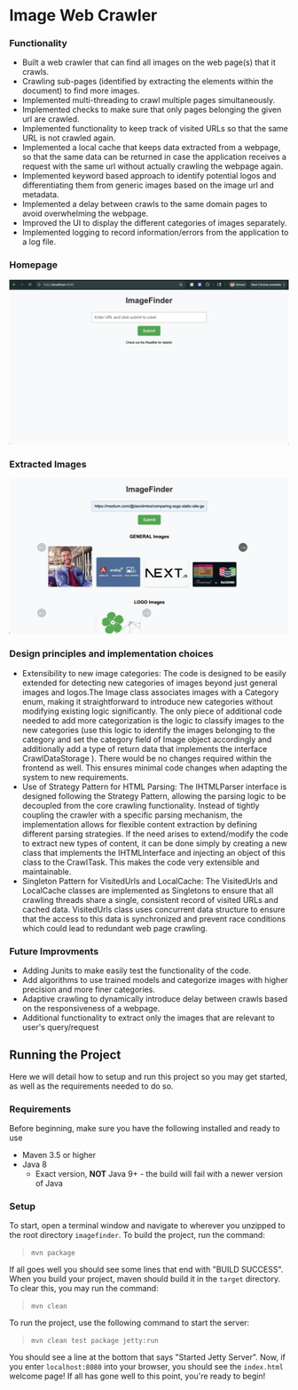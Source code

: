 # Image Web Crawler

### Functionality
- Built a web crawler that can find all images on the web page(s) that it crawls.
- Crawling sub-pages (identified by extracting the <a/> elements within the document) to find more images.
- Implemented multi-threading to crawl multiple pages simultaneously.
- Implemented checks to make sure that only pages belonging the given url are crawled.
- Implemented functionality to keep track of visited URLs so that the same URL is not crawled again.
- Implemented a local cache that keeps data extracted from a webpage, so that the same data can be returned in case the application receives a request with the same url without actually crawling the webpage again.
- Implemented keyword based approach to identify potential logos and differentiating them from generic images based on the image url and metadata.
- Implemented a delay between crawls to the same domain pages to avoid overwhelming the webpage.
- Improved the UI to display the different categories of images separately.
- Implemented logging to record information/errors from the application to a log file.

### Homepage
![Homepage](https://github.com/harsha148/Web-crawler/blob/main/images/homepage.png)

### Extracted Images
![Crawled Images](https://github.com/harsha148/Web-crawler/blob/main/images/Images.png)


### Design principles and implementation choices
- Extensibility to new image categories: The code is designed to be easily extended for detecting new categories of images beyond just general images and logos.The Image class associates images with a Category enum, making it straightforward to introduce new categories without modifying existing logic significantly. The only piece of additional code needed to add more categorization is the logic to classify images to the new categories (use this logic to identify the images belonging to the category and set the category field of Image object accordingly and additionally add a type of return data that implements the interface CrawlDataStorage ). There would be no changes required within the frontend as well. This ensures minimal code changes when adapting the system to new requirements.
- Use of Strategy Pattern for HTML Parsing: The IHTMLParser interface is designed following the Strategy Pattern, allowing the parsing logic to be decoupled from the core crawling functionality. Instead of tightly coupling the crawler with a specific parsing mechanism, the implementation allows for flexible content extraction by defining different parsing strategies. If the need arises to extend/modify the code to extract new types of content, it can be done simply by creating a new class that implements the IHTMLInterface and injecting an object of this class to the CrawlTask. This makes the code very extensible and maintainable. 
- Singleton Pattern for VisitedUrls and LocalCache: The VisitedUrls and LocalCache classes are implemented as Singletons to ensure that all crawling threads share a single, consistent record of visited URLs and cached data. VisitedUrls class uses concurrent data structure to ensure that the access to this data is synchronized and prevent race conditions which could lead to redundant web page crawling.

### Future Improvments
- Adding Junits to make easily test the functionality of the code.
- Add algorithms to use trained models and categorize images with higher precision and more finer categories.
- Adaptive crawling to dynamically introduce delay between crawls based on the responsiveness of a webpage.
- Additional functionality to extract only the images that are relevant to user's query/request


## Running the Project
Here we will detail how to setup and run this project so you may get started, as well as the requirements needed to do so.

### Requirements
Before beginning, make sure you have the following installed and ready to use
- Maven 3.5 or higher
- Java 8
  - Exact version, **NOT** Java 9+ - the build will fail with a newer version of Java

### Setup
To start, open a terminal window and navigate to wherever you unzipped to the root directory `imagefinder`. To build the project, run the command:

>`mvn package`

If all goes well you should see some lines that end with "BUILD SUCCESS". When you build your project, maven should build it in the `target` directory. To clear this, you may run the command:

>`mvn clean`

To run the project, use the following command to start the server:

>`mvn clean test package jetty:run`

You should see a line at the bottom that says "Started Jetty Server". Now, if you enter `localhost:8080` into your browser, you should see the `index.html` welcome page! If all has gone well to this point, you're ready to begin!

